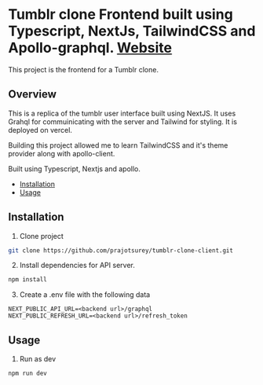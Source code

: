 # Tumblr clone Frontend built using Typescript, NextJs, TailwindCSS and Apollo-graphql. [Website](https://tumblr-clone-client.vercel.app/)

This project is the frontend for a Tumblr clone.

## Overview
This is a replica of the tumblr user interface built using NextJS. It uses Grahql for commuinicating with the server and Tailwind for styling. It is deployed on vercel.

Building this project allowed me to learn TailwindCSS and it's theme provider along with apollo-client. 

Built using Typescript, Nextjs and apollo. 
* [Installation](#user-content-installation)
* [Usage](#user-content-usage)

## Installation

1. Clone project

```bash
git clone https://github.com/prajotsurey/tumblr-clone-client.git
```

2. Install dependencies for API server.

```bash
npm install
```

3. Create a .env file with the following data
```
NEXT_PUBLIC_API_URL=<backend url>/graphql
NEXT_PUBLIC_REFRESH_URL=<backend url>/refresh_token
```
## Usage

1. Run as dev

```bash
npm run dev
```
